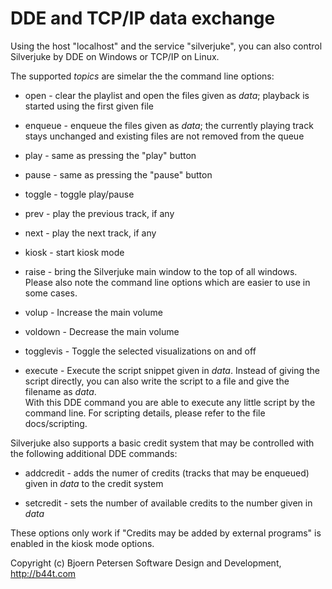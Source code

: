 DDE and TCP/IP data exchange
================================================================================

Using the host "localhost" and the service "silverjuke", you can also control
Silverjuke by DDE on Windows or TCP/IP on Linux.

The supported _topics_ are simelar the the command line options:

- open - clear the playlist and open the files given as _data_; playback is 
  started using the first given file

- enqueue - enqueue the files given as _data_; the currently playing track stays
  unchanged and existing files are not removed from the queue

- play - same as pressing the "play" button

- pause - same as pressing the "pause" button

- toggle - toggle play/pause

- prev - play the previous track, if any

- next - play the next track, if any

- kiosk - start kiosk mode

- raise - bring the Silverjuke main window to the top of all windows.
  Please also note the command line options which are easier to use in some
  cases.

- volup - Increase the main volume

- voldown - Decrease the main volume

- togglevis - Toggle the selected visualizations on and off

- execute - Execute the script snippet given in _data_. Instead of giving the
  script directly, you can also write the script to a file and give the filename
  as _data_.  
  With this DDE command you are able to execute any little script by the command
  line. For scripting details, please refer to the file docs/scripting.

Silverjuke also supports a basic credit system that may be controlled with the
following additional DDE commands:

- addcredit - adds the numer of credits (tracks that may be enqueued) given in 
  _data_ to the credit system

- setcredit - sets the number of available credits to the number given in _data_

These options only work if "Credits may be added by external programs" is
enabled in the kiosk mode options.


Copyright (c) Bjoern Petersen Software Design and Development, http://b44t.com

